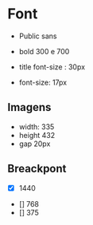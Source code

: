 # Font 

- Public sans 
- bold 300 e 700

- title font-size : 30px 
- font-size: 17px 

## Imagens

- width: 335
- height 432
- gap 20px 

## Breackpont 

- [x] 1440
- [] 768
- [] 375